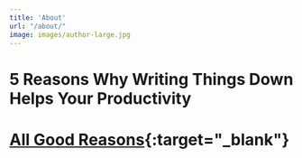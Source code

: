 ```yaml
---
title: 'About'
url: "/about/"
image: images/author-large.jpg
---
```


# 5 Reasons Why Writing Things Down Helps Your Productivity
# [All Good Reasons](https://daydesigner.com/a/blog/how-writing-stuff-down-can-improve-your-productivity){:target="_blank"}
